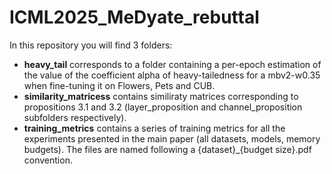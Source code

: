 # ICML2025_MeDyate_rebuttal

In this repository you will find 3 folders:

* **heavy_tail** corresponds to a folder containing a per-epoch estimation of the value of the coefficient alpha of heavy-tailedness for a mbv2-w0.35 when fine-tuning it on Flowers, Pets and CUB.
* **similarity_matricess** contains similiraty matrices corresponding to propositions 3.1 and 3.2 (layer_proposition and channel_proposition subfolders respectively).
* **training_metrics** contains a series of training metrics for all the experiments presented in the main paper (all datasets, models, memory budgets). The files are named following a {dataset}_{budget size}.pdf convention.
